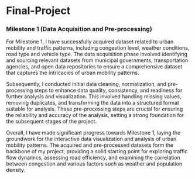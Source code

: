 # Final-Project
### Milestone 1 (Data Acquisition and Pre-processing)

For Milestone 1, I have successfully acquired dataset related to urban mobility and traffic patterns, including congestion level, weather conditions, road type and vehicle type. The data acquisition phase involved identifying and sourcing relevant datasets from municipal governments, transportation agencies, and open data repositories to ensure a comprehensive dataset that captures the intricacies of urban mobility patterns.

Subsequently, I conducted initial data cleaning, normalization, and pre-processing steps to enhance data quality, consistency, and readiness for further analysis and visualization. This involved handling missing values, removing duplicates, and transforming the data into a structured format suitable for analysis. These pre-processing steps are crucial for ensuring the reliability and accuracy of the analysis, setting a strong foundation for the subsequent stages of the project.

Overall, I have made significant progress towards Milestone 1, laying the groundwork for the interactive data visualization and analysis of urban mobility patterns. The acquired and pre-processed datasets form the backbone of my project, providing a solid starting point for exploring traffic flow dynamics, assessing road efficiency, and examining the correlation between congestion and various factors such as weather and population density.
